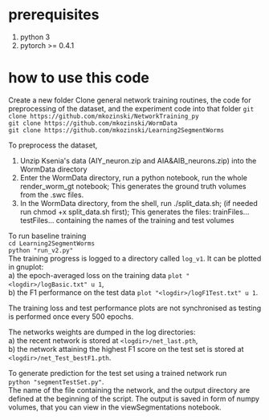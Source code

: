 # prerequisites
1. python 3
1. pytorch >= 0.4.1

# how to use this code

Create a new folder
Clone general network training routines, the code for preprocessing of the dataset, and the experiment code into that folder 
`git clone https://github.com/mkozinski/NetworkTraining_py`  
`git clone https://github.com/mkozinski/WormData`  
`git clone https://github.com/mkozinski/Learning2SegmentWorms`  

To preprocess the dataset,
1. Unzip Ksenia's data (AIY_neuron.zip and AIA\&AIB_neurons.zip) into the WormData directory
1. Enter the WormData directory, run a python notebook, run the whole render_worm_gt notebook;
This generates the ground truth volumes from the .swc files.
1. In the WormData directory, from the shell, run ./split_data.sh; (if needed run chmod +x split_data.sh first); 
This generates the files: trainFiles... testFiles... containing the names of the training and test volumes

To run baseline training   
`cd Learning2SegmentWorms`  
`python "run_v2.py"`  
The training progress is logged to a directory called `log_v1`. It can be plotted in gnuplot:  
a) the epoch-averaged loss on the training data `plot "<logdir>/logBasic.txt" u 1`,  
b) the F1 performance on the test data `plot "<logdir>/logF1Test.txt" u 1`.

The training loss and test performance plots are not synchronised as testing is performed once every 500 epochs.

The networks weights are dumped in the log directories:  
a) the recent network is stored at `<logdir>/net_last.pth`,  
b) the network attaining the highest F1 score on the test set is stored at `<logdir>/net_Test_bestF1.pth`.

To generate prediction for the test set using a trained network run  
`python "segmentTestSet.py"`.  
The name of the file containing the network, and the output directory are defined at the beginning of the script.
The output is saved in form of numpy volumes, that you can view in the viewSegmentations notebook.


